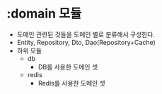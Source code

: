 :domain 모듈
=============
  * 도메인 관련된 것들을 도메인 별로 분류해서 구성한다.
  * Entity, Repository, Dto, Dao(Repository+Cache)
  * 하위 모듈
    * db
      * DB를 사용한 도메인 셋
    * redis
      * Redis를 사용한 도메인 셋